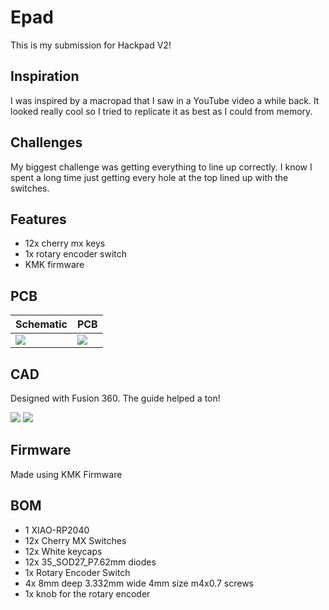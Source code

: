 # Epad
This is my submission for Hackpad V2!

## Inspiration
I was inspired by a macropad that I saw in a YouTube video a while back. It looked really cool so I tried to replicate it as best as I could from memory.

## Challenges
My biggest challenge was getting everything to line up correctly. I know I spent a long time just getting every hole at the top lined up with the switches.

## Features
- 12x cherry mx keys
- 1x rotary encoder switch
- KMK firmware

## PCB

| **Schematic** | **PCB** |
|---------------|---------|
|![](https://cdn.hack.pet/slackcdn/ff0a99e057239e2adf649a0528985796.png)|![](https://cdn.hack.pet/slackcdn/4191841fe6e9bd667cdf39350d526072.png)|

## CAD

Designed with Fusion 360. The guide helped a ton!

![](https://cdn.hackclubber.dev/slackcdn/ead36b9d1c1b09904461575c4e985a7b.png)
![](https://cdn.hack.pet/slackcdn/e168b3d68d40c1df74bbcc92daa0a3c6.png)

## Firmware

Made using KMK Firmware

## BOM
- 1 XIAO-RP2040
- 12x Cherry MX Switches
- 12x White keycaps
- 12x 35_SOD27_P7.62mm diodes
- 1x Rotary Encoder Switch
- 4x 8mm deep 3.332mm wide 4mm size m4x0.7 screws
- 1x knob for the rotary encoder
